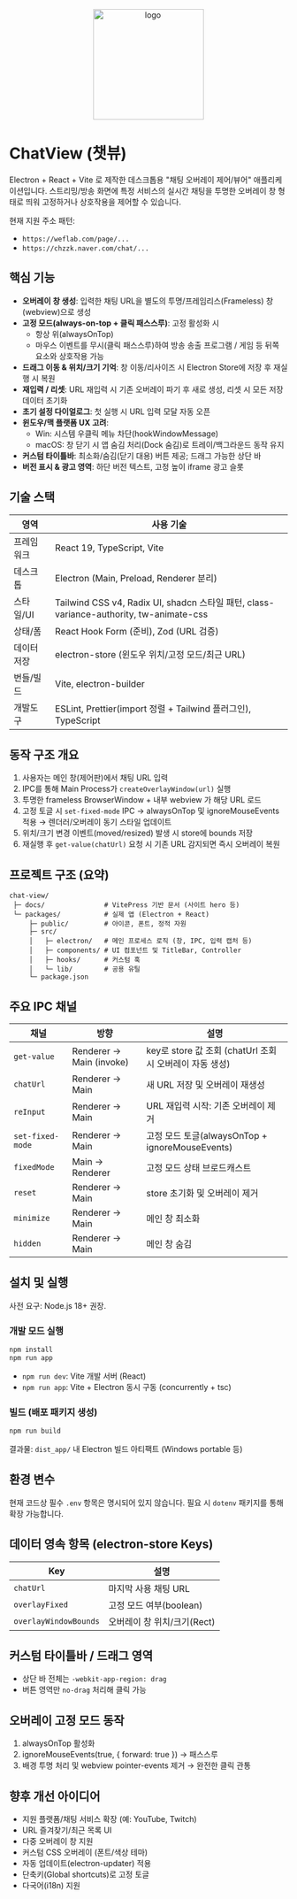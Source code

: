 <div align="center">

<a href="https://chat-view.andongmin.com">
<img src="https://chat-view.andongmin.com/logo.png" alt="logo" height="200" />
</a>

</div>

# ChatView (챗뷰)

Electron + React + Vite 로 제작한 데스크톱용 "채팅 오버레이 제어/뷰어" 애플리케이션입니다. 
스트리밍/방송 화면에 특정 서비스의 실시간 채팅을 투명한 오버레이 창 형태로 띄워 고정하거나 상호작용을 제어할 수 있습니다.

현재 지원 주소 패턴:
- `https://weflab.com/page/...`
- `https://chzzk.naver.com/chat/...`

## 핵심 기능
- **오버레이 창 생성**: 입력한 채팅 URL을 별도의 투명/프레임리스(Frameless) 창(webview)으로 생성
- **고정 모드(always-on-top + 클릭 패스스루)**: 고정 활성화 시
  - 항상 위(alwaysOnTop)
  - 마우스 이벤트를 무시(클릭 패스스루)하여 방송 송출 프로그램 / 게임 등 뒤쪽 요소와 상호작용 가능
- **드래그 이동 & 위치/크기 기억**: 창 이동/리사이즈 시 Electron Store에 저장 후 재실행 시 복원
- **재입력 / 리셋**: URL 재입력 시 기존 오버레이 파기 후 새로 생성, 리셋 시 모든 저장 데이터 초기화
- **초기 설정 다이얼로그**: 첫 실행 시 URL 입력 모달 자동 오픈
- **윈도우/맥 플랫폼 UX 고려**: 
  - Win: 시스템 우클릭 메뉴 차단(hookWindowMessage)
  - macOS: 창 닫기 시 앱 숨김 처리(Dock 숨김)로 트레이/백그라운드 동작 유지
- **커스텀 타이틀바**: 최소화/숨김(닫기 대용) 버튼 제공; 드래그 가능한 상단 바
- **버전 표시 & 광고 영역**: 하단 버전 텍스트, 고정 높이 iframe 광고 슬롯

## 기술 스택
| 영역 | 사용 기술 |
|------|-----------|
| 프레임워크 | React 19, TypeScript, Vite |
| 데스크톱 | Electron (Main, Preload, Renderer 분리) |
| 스타일/UI | Tailwind CSS v4, Radix UI, shadcn 스타일 패턴, class-variance-authority, tw-animate-css |
| 상태/폼 | React Hook Form (준비), Zod (URL 검증) |
| 데이터 저장 | electron-store (윈도우 위치/고정 모드/최근 URL) |
| 번들/빌드 | Vite, electron-builder |
| 개발도구 | ESLint, Prettier(import 정렬 + Tailwind 플러그인), TypeScript |

## 동작 구조 개요
1. 사용자는 메인 창(제어판)에서 채팅 URL 입력
2. IPC를 통해 Main Process가 `createOverlayWindow(url)` 실행
3. 투명한 frameless BrowserWindow + 내부 webview 가 해당 URL 로드
4. 고정 토글 시 `set-fixed-mode` IPC → alwaysOnTop 및 ignoreMouseEvents 적용 → 렌더러/오버레이 동기 스타일 업데이트
5. 위치/크기 변경 이벤트(moved/resized) 발생 시 store에 bounds 저장
6. 재실행 후 `get-value(chatUrl)` 요청 시 기존 URL 감지되면 즉시 오버레이 복원

## 프로젝트 구조 (요약)
```
chat-view/
 ├─ docs/               # VitePress 기반 문서 (사이트 hero 등)
 └─ packages/           # 실제 앱 (Electron + React)
     ├─ public/         # 아이콘, 폰트, 정적 자원
     ├─ src/
     │   ├─ electron/   # 메인 프로세스 로직 (창, IPC, 입력 캡처 등)
     │   ├─ components/ # UI 컴포넌트 및 TitleBar, Controller
     │   ├─ hooks/      # 커스텀 훅
     │   └─ lib/        # 공용 유틸
     └─ package.json
```

## 주요 IPC 채널
| 채널 | 방향 | 설명 |
|------|------|------|
| `get-value` | Renderer → Main (invoke) | key로 store 값 조회 (chatUrl 조회 시 오버레이 자동 생성) |
| `chatUrl` | Renderer → Main | 새 URL 저장 및 오버레이 재생성 |
| `reInput` | Renderer → Main | URL 재입력 시작: 기존 오버레이 제거 |
| `set-fixed-mode` | Renderer → Main | 고정 모드 토글(alwaysOnTop + ignoreMouseEvents) |
| `fixedMode` | Main → Renderer | 고정 모드 상태 브로드캐스트 |
| `reset` | Renderer → Main | store 초기화 및 오버레이 제거 |
| `minimize` | Renderer → Main | 메인 창 최소화 |
| `hidden` | Renderer → Main | 메인 창 숨김 |

## 설치 및 실행
사전 요구: Node.js 18+ 권장.

### 개발 모드 실행
```bash
npm install
npm run app
```
- `npm run dev`: Vite 개발 서버 (React)
- `npm run app`: Vite + Electron 동시 구동 (concurrently + tsc)

### 빌드 (배포 패키지 생성)
```bash
npm run build
```
결과물: `dist_app/` 내 Electron 빌드 아티팩트 (Windows portable 등)

## 환경 변수
현재 코드상 필수 `.env` 항목은 명시되어 있지 않습니다. 필요 시 `dotenv` 패키지를 통해 확장 가능합니다.

## 데이터 영속 항목 (electron-store Keys)
| Key | 설명 |
|-----|------|
| `chatUrl` | 마지막 사용 채팅 URL |
| `overlayFixed` | 고정 모드 여부(boolean) |
| `overlayWindowBounds` | 오버레이 창 위치/크기(Rect) |

## 커스텀 타이틀바 / 드래그 영역
- 상단 바 전체는 `-webkit-app-region: drag`
- 버튼 영역만 `no-drag` 처리해 클릭 가능

## 오버레이 고정 모드 동작
1. alwaysOnTop 활성화
2. ignoreMouseEvents(true, { forward: true }) → 패스스루
3. 배경 투명 처리 및 webview pointer-events 제거 → 완전한 클릭 관통

## 향후 개선 아이디어
- 지원 플랫폼/채팅 서비스 확장 (예: YouTube, Twitch)
- URL 즐겨찾기/최근 목록 UI
- 다중 오버레이 창 지원
- 커스텀 CSS 오버레이 (폰트/색상 테마)
- 자동 업데이트(electron-updater) 적용
- 단축키(Global shortcuts)로 고정 토글
- 다국어(i18n) 지원

